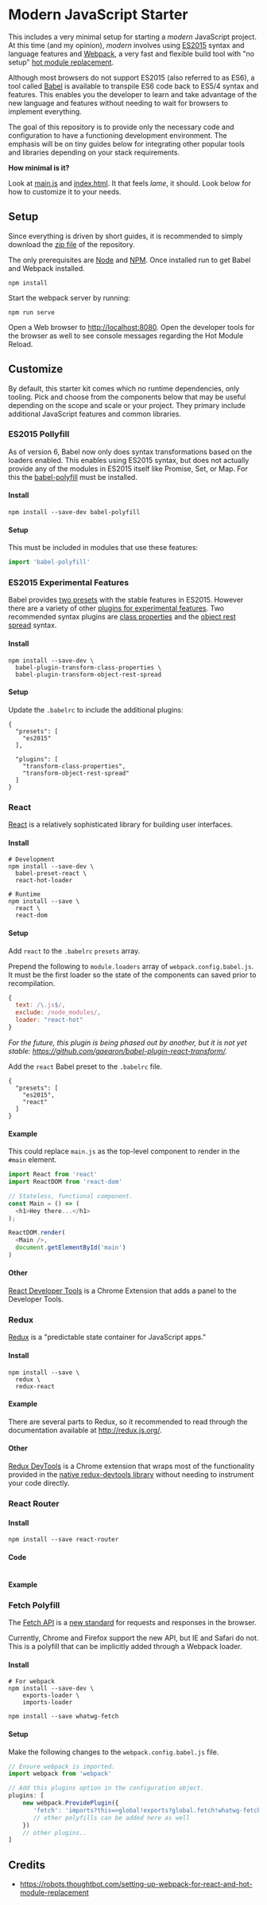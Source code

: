 # Modern JavaScript Starter

This includes a very minimal setup for starting a *modern* JavaScript project. At this time (and my opinion), *modern* involves using [ES2015](https://babeljs.io/docs/learn-es2015/) syntax and language features and [Webpack](https://webpack.github.io/), a very fast and flexible build tool with "no setup" [hot module replacement](https://github.com/webpack/docs/wiki/hot-module-replacement-with-webpack).

Although most browsers do not support ES2015 (also referred to as ES6), a tool called [Babel](https://babeljs.io) is available to transpile ES6 code back to ES5/4 syntax and features. This enables you the developer to learn and take advantage of the new language and features without needing to wait for browsers to implement everything.

The goal of this repository is to provide only the necessary code and configuration to have a functioning development environment. The emphasis will be on tiny guides below for integrating other popular tools and libraries depending on your stack requirements.

**How minimal is it?**

Look at [main.js](./src/main.js) and [index.html](./src/index.html). It that feels *lame*, it should. Look below for how to customize it to your needs.

## Setup

Since everything is driven by short guides, it is recommended to simply download the [zip file](https://github.com/bruth/modern-javascript-starter/archive/master.zip) of the repository.

The only prerequisites are [Node](https://nodejs.org) and [NPM](https://docs.npmjs.com/getting-started/installing-node#installing-nodejs). Once installed run to get Babel and Webpack installed.

```
npm install
```

Start the webpack server by running:

```
npm run serve
```

Open a Web browser to [http://localhost:8080](http://localhost:8080). Open the developer tools for the browser as well to see console messages regarding the Hot Module Reload.

## Customize

By default, this starter kit comes which no runtime dependencies, only tooling. Pick and choose from the components below that may be useful depending on the scope and scale or your project. They primary include additional JavaScript features and common libraries.

### ES2015 Pollyfill

As of version 6, Babel now only does syntax transformations based on the loaders enabled. This enables using ES2015 syntax, but does not actually provide any of the modules in ES2015 itself like Promise, Set, or Map. For this the [babel-polyfill](https://babeljs.io/docs/usage/polyfill/) must be installed.

#### Install

```
npm install --save-dev babel-polyfill
```

#### Setup

This must be included in modules that use these features:

```js
import 'babel-polyfill'
```

### ES2015 Experimental Features

Babel provides [two presets](https://babeljs.io/docs/plugins/#presets) with the stable features in ES2015. However there are a variety of other [plugins for experimental features](https://babeljs.io/docs/plugins/). Two recommended syntax plugins are [class properties](http://babeljs.io/docs/plugins/syntax-class-properties/) and the [object rest spread](http://babeljs.io/docs/plugins/syntax-object-rest-spread/) syntax.

#### Install

```
npm install --save-dev \
  babel-plugin-transform-class-properties \
  babel-plugin-transform-object-rest-spread
```

#### Setup

Update the `.babelrc` to include the additional plugins:

```
{
  "presets": [
    "es2015"
  ],

  "plugins": [
    "transform-class-properties",
    "transform-object-rest-spread"
  ]
}
```

### React

[React](https://facebook.github.io/react/) is a relatively sophisticated library for building user interfaces.

#### Install

```
# Development
npm install --save-dev \
  babel-preset-react \
  react-hot-loader 

# Runtime
npm install --save \
  react \
  react-dom 
```

#### Setup

Add `react` to the `.babelrc` `presets` array.

Prepend the following to `module.loaders` array of `webpack.config.babel.js`. It must be the first loader so the state of the components can saved prior to recompilation.

```js
{
  text: /\.js$/,
  exclude: /node_modules/,
  loader: "react-hot"
}
```

*For the future, this plugin is being phased out by another, but it is not yet stable: https://github.com/gaearon/babel-plugin-react-transform/.*

Add the `react` Babel preset to the `.babelrc` file.

```
{
  "presets": [
    "es2015",
    "react"
  ]
}
```

#### Example

This could replace `main.js` as the top-level component to render in the `#main` element.

```js
import React from 'react'
import ReactDOM from 'react-dom'

// Stateless, functional component.
const Main = () => (
  <h1>Hey there...</h1>
);

ReactDOM.render(
  <Main />,
  document.getElementById('main')
)
```

#### Other

[React Developer Tools](https://chrome.google.com/webstore/detail/fmkadmapgofadopljbjfkapdkoienihi) is a Chrome Extension that adds a panel to the Developer Tools.

### Redux

[Redux](http://redux.js.org/) is a "predictable state container for JavaScript apps." 

#### Install

```
npm install --save \
  redux \
  redux-react
```

#### Example

There are several parts to Redux, so it recommended to read through the documentation available at http://redux.js.org/.

#### Other

[Redux DevTools](https://chrome.google.com/webstore/detail/lmhkpmbekcpmknklioeibfkpmmfibljd) is a Chrome extension that wraps most of the functionality provided in the [native redux-devtools library](https://github.com/gaearon/redux-devtools) without needing to instrument your code directly.

### React Router

#### Install

```
npm install --save react-router
```

#### Code

```js

```

#### Example


### Fetch Polyfill

The [Fetch API](https://developer.mozilla.org/en-US/docs/Web/API/Fetch_API) is a [new standard](https://fetch.spec.whatwg.org/) for requests and responses in the browser.

Currently, Chrome and Firefox support the new API, but IE and Safari do not. This is a polyfill that can be implicitly added through a Webpack loader.

#### Install

```
# For webpack
npm install --save-dev \
    exports-loader \
    imports-loader

npm install --save whatwg-fetch
```

#### Setup

Make the following changes to the `webpack.config.babel.js` file.

```js
// Ensure webpack is imported.
import webpack from 'webpack'

// Add this plugins option in the configuration object.
plugins: [
    new webpack.ProvidePlugin({
       'fetch': 'imports?this=>global!exports?global.fetch!whatwg-fetch'
       // other polyfills can be added here as well
    })
    // other plugins..
]
```

## Credits

- https://robots.thoughtbot.com/setting-up-webpack-for-react-and-hot-module-replacement
